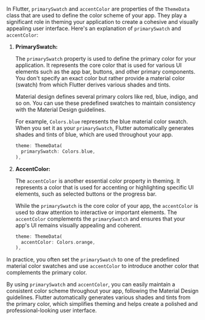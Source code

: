 In Flutter, `primarySwatch` and `accentColor` are properties of the `ThemeData` class that are used to define the color scheme of your app. They play a significant role in theming your application to create a cohesive and visually appealing user interface. Here's an explanation of `primarySwatch` and `accentColor`:

1. **PrimarySwatch:**

   The `primarySwatch` property is used to define the primary color for your application. It represents the core color that is used for various UI elements such as the app bar, buttons, and other primary components. You don't specify an exact color but rather provide a material color (swatch) from which Flutter derives various shades and tints.

   Material design defines several primary colors like red, blue, indigo, and so on. You can use these predefined swatches to maintain consistency with the Material Design guidelines.

   For example, `Colors.blue` represents the blue material color swatch. When you set it as your `primarySwatch`, Flutter automatically generates shades and tints of blue, which are used throughout your app.

   ```dart
   theme: ThemeData(
     primarySwatch: Colors.blue,
   ),
   ```

2. **AccentColor:**

   The `accentColor` is another essential color property in theming. It represents a color that is used for accenting or highlighting specific UI elements, such as selected buttons or the progress bar.

   While the `primarySwatch` is the core color of your app, the `accentColor` is used to draw attention to interactive or important elements. The `accentColor` complements the `primarySwatch` and ensures that your app's UI remains visually appealing and coherent.

   ```dart
   theme: ThemeData(
     accentColor: Colors.orange,
   ),
   ```

In practice, you often set the `primarySwatch` to one of the predefined material color swatches and use `accentColor` to introduce another color that complements the primary color.

By using `primarySwatch` and `accentColor`, you can easily maintain a consistent color scheme throughout your app, following the Material Design guidelines. Flutter automatically generates various shades and tints from the primary color, which simplifies theming and helps create a polished and professional-looking user interface.